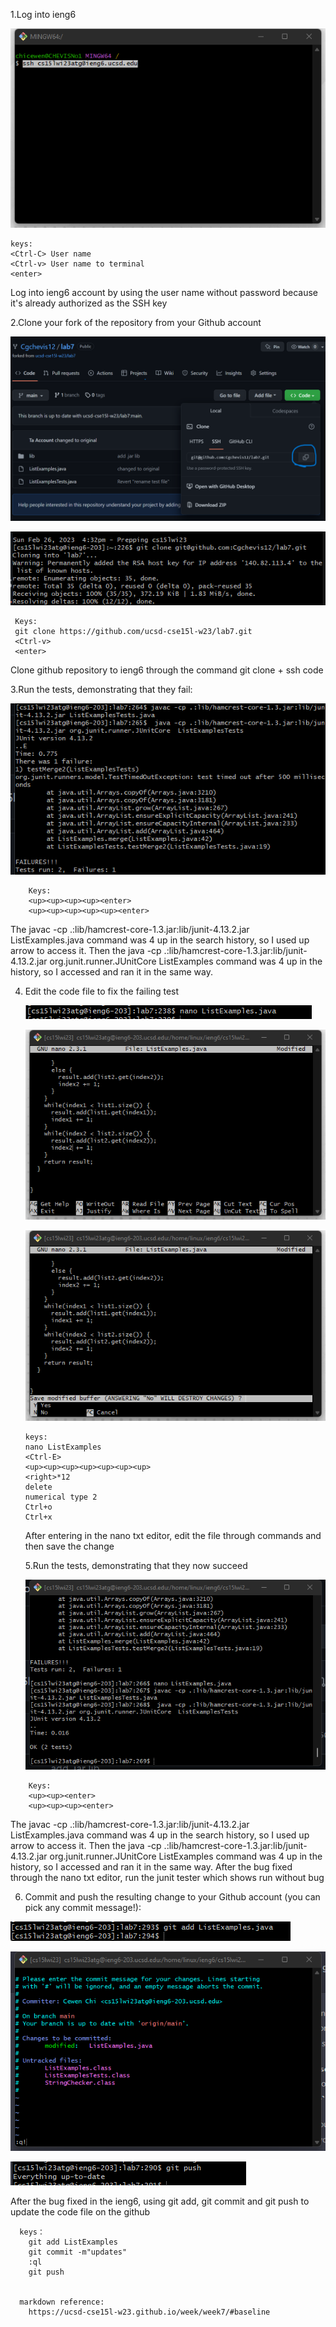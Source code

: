 1.Log into ieng6

![imag](A.png)

```
keys:
<Ctrl-C> User name
<Ctrl-v> User name to terminal
<enter>
```
Log into ieng6 account by using the user name without password because it's already authorized as the SSH key

2.Clone your fork of the repository from your Github account
 
 ![imag](B.png)
 
 ![imag](C.png)
 ```
  Keys:
  git clone https://github.com/ucsd-cse15l-w23/lab7.git 
  <Ctrl-v>
  <enter>
 ```
 Clone github repository to ieng6 through the command git clone + ssh code
 
 3.Run the tests, demonstrating that they fail:

  ![imag](D.png)


```
    Keys: 
    <up><up><up><up><enter>
    <up><up><up><up><up><enter>
```
The javac -cp .:lib/hamcrest-core-1.3.jar:lib/junit-4.13.2.jar ListExamples.java command was 4 up in the search history, so I used up arrow to access it. Then the java -cp .:lib/hamcrest-core-1.3.jar:lib/junit-4.13.2.jar org.junit.runner.JUnitCore ListExamples command was 4 up in the history, so I accessed and ran it in the same way.

4. Edit the code file to fix the failing test
     
      ![imag](G.png)
     
      ![imag](E.png)
     
      ![imag](F.png)
      
      ```
      keys:
      nano ListExamples
      <Ctrl-E>
      <up><up><up><up><up><up><up>
      <right>*12
      delete
      numerical type 2
      Ctrl+o
      Ctrl+x
      ```
      After entering in the nano txt editor, edit the file through commands and then save the change
      
   5.Run the tests, demonstrating that they now succeed
      

    ![imag](H.png)
```
    Keys: 
    <up><up><enter>
    <up><up><up><enter>
 ```   
The javac -cp .:lib/hamcrest-core-1.3.jar:lib/junit-4.13.2.jar ListExamples.java command was 4 up in the search history, so I used up arrow to access it. Then the java -cp .:lib/hamcrest-core-1.3.jar:lib/junit-4.13.2.jar org.junit.runner.JUnitCore ListExamples command was 4 up in the history, so I accessed and ran it in the same way.
After the bug fixed through the nano txt editor, run the junit tester which shows run without bug
   
6. Commit and push the resulting change to your Github account (you can pick any commit message!):
     
![imag](I.png)

![imag](J.png)

![imag](K.png)
     
After the bug fixed in the ieng6, using git add, git commit and git push to update the code file on the github

      keys：
        git add ListExamples
        git commit -m"updates"
        :ql
        git push

      
      markdown reference:
        https://ucsd-cse15l-w23.github.io/week/week7/#baseline
